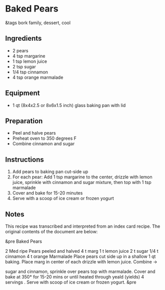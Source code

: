 # Baked Pears

&tags bork family, dessert, cool

## Ingredients

- 2 pears
- 4 tsp margarine
- 1 tsp lemon juice
- 2 tsp sugar
- 1/4 tsp cinnamon
- 4 tsp orange marmalade

## Equipment

- 1 qt (8x4x2.5 or 8x6x1.5 inch) glass baking pan with lid

## Preparation

- Peel and halve pears
- Preheat oven to 350 degrees F
- Combine cinnamon and sugar

## Instructions

1. Add pears to baking pan cut-side up
1. For each pear: Add 1 tsp margarine to the center, drizzle with lemon juice, sprinkle with cinnamon and sugar mixture, then top with 1 tsp marmalade
1. Cover and bake for 15-20 minutes
1. Serve with a scoop of ice cream or frozen yogurt

## Notes

This recipe was transcribed and interpreted from an index card recipe. The original contents of the document are below:

&pre
Baked Pears

2 Med ripe Pears peeled and halved
4 t marg
1 t lemon juice
2 t sugar
1/4 t cinnamon
4 t orange Marmalade
     Place pears cut side up in a shallow
1 qt baking. Place marg in center of each
drizzle with lemon juice. Combine ->

sugar and cinnamon, sprinkle over
pears top with marmalade. Cover
and bake at 350* for 15-20 mins
or until heated through yeald (yields)
4 servings . Serve with scoop
of ice cream or frozen yogurt.
&pre